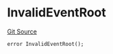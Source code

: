 # InvalidEventRoot

[Git Source](https://github.com/Eoracle/target-contracts/blob/6bb0b8b006e19f44d4eb44f1e9a8043f769d4816/src/interfaces/Errors.sol)

```solidity
error InvalidEventRoot();
```
